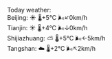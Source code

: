 Today weather:  
Beijing: ☀️   🌡️+5°C 🌬️↙0km/h  
Tianjin: ☀️   🌡️+4°C 🌬️↓0km/h  
Shijiazhuang: ⛅️  🌡️+5°C 🌬️←5km/h  
Tangshan: ☁️   🌡️+2°C 🌬️↖2km/h  
